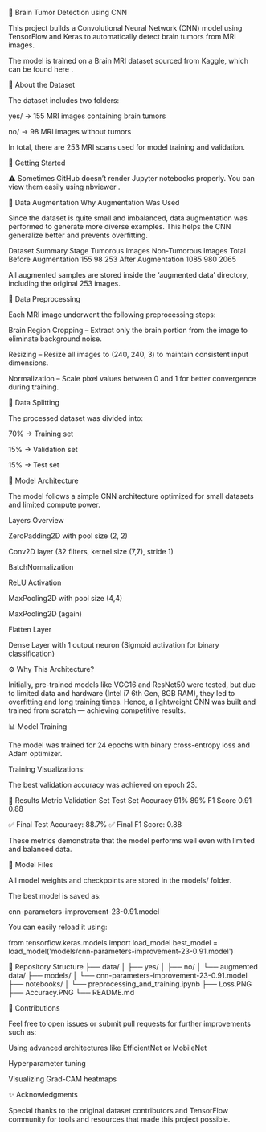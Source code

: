 🧠 Brain Tumor Detection using CNN

This project builds a Convolutional Neural Network (CNN) model using TensorFlow and Keras to automatically detect brain tumors from MRI images.

The model is trained on a Brain MRI dataset sourced from Kaggle, which can be found here
.

📁 About the Dataset

The dataset includes two folders:

yes/ → 155 MRI images containing brain tumors

no/ → 98 MRI images without tumors

In total, there are 253 MRI scans used for model training and validation.

🚀 Getting Started

⚠️ Sometimes GitHub doesn’t render Jupyter notebooks properly.
You can view them easily using nbviewer
.

🧩 Data Augmentation
Why Augmentation Was Used

Since the dataset is quite small and imbalanced, data augmentation was performed to generate more diverse examples. This helps the CNN generalize better and prevents overfitting.

Dataset Summary
Stage	Tumorous Images	Non-Tumorous Images	Total
Before Augmentation	155	98	253
After Augmentation	1085	980	2065

All augmented samples are stored inside the ‘augmented data’ directory, including the original 253 images.

🧼 Data Preprocessing

Each MRI image underwent the following preprocessing steps:

Brain Region Cropping – Extract only the brain portion from the image to eliminate background noise.

Resizing – Resize all images to (240, 240, 3) to maintain consistent input dimensions.

Normalization – Scale pixel values between 0 and 1 for better convergence during training.

🔀 Data Splitting

The processed dataset was divided into:

70% → Training set

15% → Validation set

15% → Test set

🧠 Model Architecture

The model follows a simple CNN architecture optimized for small datasets and limited compute power.

Layers Overview

ZeroPadding2D with pool size (2, 2)

Conv2D layer (32 filters, kernel size (7,7), stride 1)

BatchNormalization

ReLU Activation

MaxPooling2D with pool size (4,4)

MaxPooling2D (again)

Flatten Layer

Dense Layer with 1 output neuron (Sigmoid activation for binary classification)

⚙️ Why This Architecture?

Initially, pre-trained models like VGG16 and ResNet50 were tested, but due to limited data and hardware (Intel i7 6th Gen, 8GB RAM), they led to overfitting and long training times.
Hence, a lightweight CNN was built and trained from scratch — achieving competitive results.

📊 Model Training

The model was trained for 24 epochs with binary cross-entropy loss and Adam optimizer.

Training Visualizations:




The best validation accuracy was achieved on epoch 23.

🧾 Results
Metric	Validation Set	Test Set
Accuracy	91%	89%
F1 Score	0.91	0.88

✅ Final Test Accuracy: 88.7%
✅ Final F1 Score: 0.88

These metrics demonstrate that the model performs well even with limited and balanced data.

💾 Model Files

All model weights and checkpoints are stored in the models/ folder.

The best model is saved as:

cnn-parameters-improvement-23-0.91.model


You can easily reload it using:

from tensorflow.keras.models import load_model
best_model = load_model('models/cnn-parameters-improvement-23-0.91.model')

📂 Repository Structure
├── data/
│   ├── yes/
│   ├── no/
│   └── augmented data/
├── models/
│   └── cnn-parameters-improvement-23-0.91.model
├── notebooks/
│   └── preprocessing_and_training.ipynb
├── Loss.PNG
├── Accuracy.PNG
└── README.md

🤝 Contributions

Feel free to open issues or submit pull requests for further improvements such as:

Using advanced architectures like EfficientNet or MobileNet

Hyperparameter tuning

Visualizing Grad-CAM heatmaps

✨ Acknowledgments

Special thanks to the original dataset contributors and TensorFlow community for tools and resources that made this project possible.